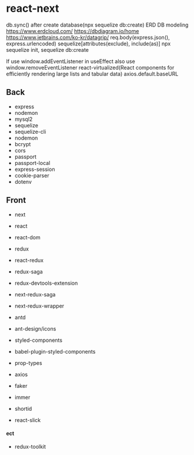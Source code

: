# react-next

db.sync() after create database(npx sequelize db:create)
ERD DB modeling https://www.erdcloud.com/ https://dbdiagram.io/home https://www.jetbrains.com/ko-kr/datagrip/
req.body(express.json(), express.urlencoded)
sequelize[attributes(exclude), include(as)]
npx sequelize init, sequelize db:create

If use window.addEventListener in useEffect also use window.removeEventListener
react-virtualized(React components for efficiently rendering large lists and tabular data)
axios.default.baseURL

## Back

- express
- nodemon
- mysql2
- sequelize
- sequelize-cli
- nodemon
- bcrypt
- cors
- passport
- passport-local
- express-session
- cookie-parser
- dotenv

## Front

- next
- react
- react-dom

- redux
- react-redux
- redux-saga
- redux-devtools-extension
- next-redux-saga
- next-redux-wrapper

- antd
- ant-design/icons
- styled-components
- babel-plugin-styled-components

- prop-types
- axios
- faker
- immer
- shortid
- react-slick

#### ect

- redux-toolkit

